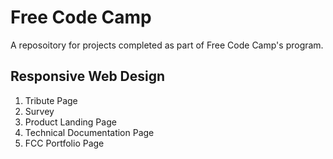 # Free Code Camp
A reposoitory for projects completed as part of Free Code Camp's program.

## Responsive Web Design
1. Tribute Page
2. Survey
3. Product Landing Page
4. Technical Documentation Page
5. FCC Portfolio Page
